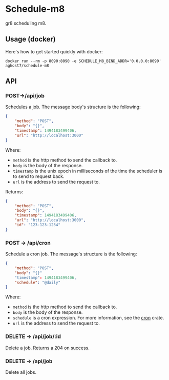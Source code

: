 # Schedule-m8
gr8 scheduling m8.

## Usage (docker)
Here's how to get started quickly with docker:
```
docker run --rm -p 8090:8090 -e SCHEDULE_M8_BIND_ADDR='0.0.0.0:8090' aghost7/schedule-m8
```

## API

### POST->/api/job
Schedules a job. The message body's structure is the following:

```json
{
	"method": "POST",
	"body": "{}",
	"timestamp": 1494183499406,
	"url": "http://localhost:3000"
}
```

Where:
- `method` is the http method to send the callback to.
- `body` is the body of the response.
- `timestamp` is the unix epoch in milliseconds of the time the scheduler
is to send to request back.
- `url` is the address to send the request to.

Returns:
```json
{
	"method": "POST",
	"body": "{}",
	"timestamp": 1494183499406,
	"url": "http://localhost:3000",
	"id": "123-123-1234"
}
```

### POST -> /api/cron
Schedule a cron job. The message's structure is the following:
```json
{
	"method": "POST",
	"body": "{}"
	"timestamp": 1494183499406,
	"schedule": "@daily"
}
```
Where:
- `method` is the http method to send the callback to.
- `body` is the body of the response.
- `schedule` is a cron expression. For more information, see the [cron][cron]
crate.
- `url` is the address to send the request to.

[cron]: https://github.com/zslayton/cron

### DELETE -> /api/job/:id
Delete a job. Returns a 204 on success.

### DELETE -> /api/job
Delete all jobs.
